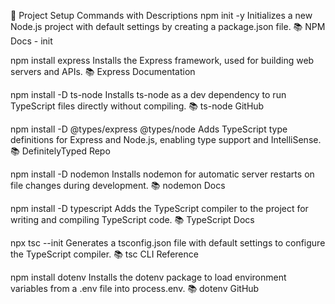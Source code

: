 🔧 Project Setup Commands with Descriptions
npm init -y
Initializes a new Node.js project with default settings by creating a package.json file.
📚 NPM Docs - init

npm install express
Installs the Express framework, used for building web servers and APIs.
📚 Express Documentation

npm install -D ts-node
Installs ts-node as a dev dependency to run TypeScript files directly without compiling.
📚 ts-node GitHub

npm install -D @types/express @types/node
Adds TypeScript type definitions for Express and Node.js, enabling type support and IntelliSense.
📚 DefinitelyTyped Repo

npm install -D nodemon
Installs nodemon for automatic server restarts on file changes during development.
📚 nodemon Docs

npm install -D typescript
Adds the TypeScript compiler to the project for writing and compiling TypeScript code.
📚 TypeScript Docs

npx tsc --init
Generates a tsconfig.json file with default settings to configure the TypeScript compiler.
📚 tsc CLI Reference

npm install dotenv
Installs the dotenv package to load environment variables from a .env file into process.env.
📚 dotenv GitHub

